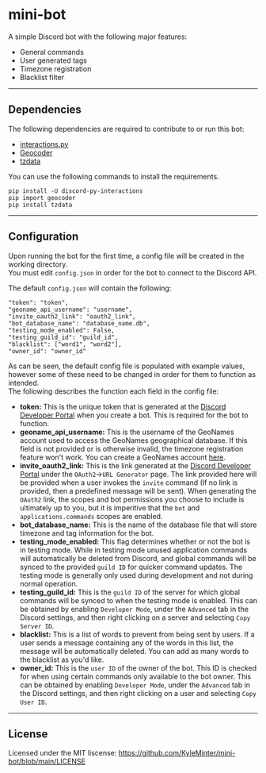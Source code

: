 # mini-bot
A simple Discord bot with the following major features:
* General commands
* User generated tags
* Timezone registration
* Blacklist filter

---

## Dependencies
The following dependencies are required to contribute to or run this bot:
* [interactions.py](https://github.com/interactions-py/interactions.py)
* [Geocoder](https://geocoder.readthedocs.io/providers/GeoNames.html)
* [tzdata](https://pypi.org/project/tzdata/)

You can use the following commands to install the requirements.
```
pip install -U discord-py-interactions
pip import geocoder
pip install tzdata
```

---

## Configuration
Upon running the bot for the first time, a config file will be created in the working directory.  
You must edit `config.json` in order for the bot to connect to the Discord API.

The default `config.json` will contain the following:
```
"token": "token",
"geoname_api_username": "username",
"invite_oauth2_link": "oauth2_link",
"bot_database_name": "database_name.db",
"testing_mode_enabled": False,
"testing_guild_id": "guild_id",
"blacklist": ["word1", "word2"],
"owner_id": "owner_id"
 ```
As can be seen, the default config file is populated with example values, however some of these need to be changed in order for them to function as intended.  
The following describes the function each field in the config file:
* **token:** This is the unique token that is generated at the [Discord Developer Portal](https://discord.com/developers/applications) when you create a bot. This is required for the bot to function.
* **geoname_api_username:** This is the username of the GeoNames account used to access the GeoNames geographical database. If this field is not provided or is otherwise invalid, the timezone registration feature won't work. You can create a GeoNames account [here](http://www.geonames.org/).
* **invite_oauth2_link:** This is the link generated at the [Discord Developer Portal](https://discord.com/developers/applications) under the `OAuth2`->`URL Generator` page. The link provided here will be provided when a user invokes the `invite` command (If no link is provided, then a predefined message will be sent). When generating the `OAuth2` link, the scopes and bot permissions you choose to include is ultimately up to you, but it is imperitive that the `bot` and `applications.commands` scopes are enabled.
* **bot_database_name:** This is the name of the database file that will store timezone and tag information for the bot.
* **testing_mode_enabled:** This flag determines whether or not the bot is in testing mode. While in testing mode unused application commands will automatically be deleted from Discord, and global commands will be synced to the provided `guild ID` for quicker command updates. The testing mode is generally only used during development and not during normal operation.
* **testing_guild_id:** This is the `guild ID` of the server for which global commands will be synced to when the testing mode is enabled. This can be obtained by enabling `Developer Mode`, under the `Advanced` tab in the Discord settings, and then right clicking on a server and selecting `Copy Server ID`.
* **blacklist:** This is a list of words to prevent from being sent by users. If a user sends a message containing any of the words in this list, the message will be automatically deleted. You can add as many words to the blacklist as you'd like.
* **owner_id:** This is the `user ID` of the owner of the bot. This ID is checked for when using certain commands only available to the bot owner. This can be obtained by enabling `Developer Mode`, under the `Advanced` tab in the Discord settings, and then right clicking on a user and selecting `Copy User ID`.

---

## License
Licensed under the MIT liscense: https://github.com/KyleMinter/mini-bot/blob/main/LICENSE
